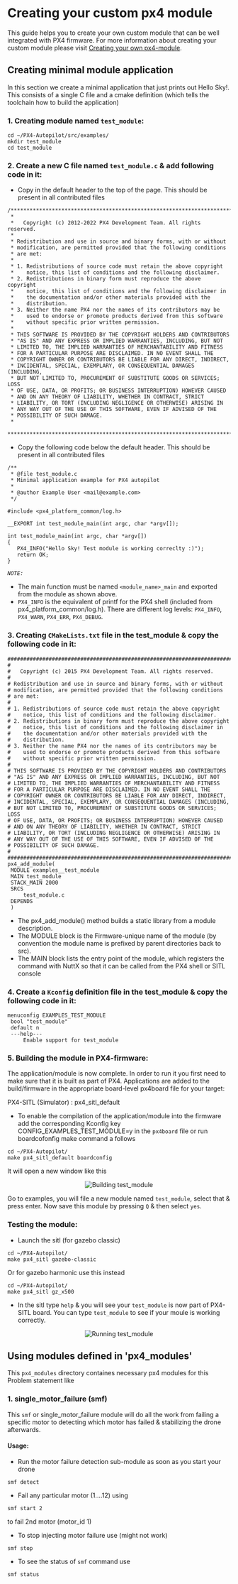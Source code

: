 # Creating your custom px4 module
This guide helps you to create your own custom module that can be well integrated with PX4 firmware. For more information about creating your custom module please visit [Creating your own px4-module](https://github.com/PX4/PX4-user_guide/blob/main/tr/modules/hello_sky.md).

## Creating minimal module application
In this section we create a minimal application that just prints out Hello Sky!. This consists of a single C file and a cmake definition (which tells the toolchain how to build the application)

### 1. Creating module named `test_module`:
```
cd ~/PX4-Autopilot/src/examples/
mkdir test_module
cd test_module
```

### 2. Create a new C file named `test_module.c` & add following code in it:

- Copy in the default header to the top of the page. This should be present in all contributed files
```
/****************************************************************************
 *
 *   Copyright (c) 2012-2022 PX4 Development Team. All rights reserved.
 *
 * Redistribution and use in source and binary forms, with or without
 * modification, are permitted provided that the following conditions
 * are met:
 *
 * 1. Redistributions of source code must retain the above copyright
 *    notice, this list of conditions and the following disclaimer.
 * 2. Redistributions in binary form must reproduce the above copyright
 *    notice, this list of conditions and the following disclaimer in
 *    the documentation and/or other materials provided with the
 *    distribution.
 * 3. Neither the name PX4 nor the names of its contributors may be
 *    used to endorse or promote products derived from this software
 *    without specific prior written permission.
 *
 * THIS SOFTWARE IS PROVIDED BY THE COPYRIGHT HOLDERS AND CONTRIBUTORS
 * "AS IS" AND ANY EXPRESS OR IMPLIED WARRANTIES, INCLUDING, BUT NOT
 * LIMITED TO, THE IMPLIED WARRANTIES OF MERCHANTABILITY AND FITNESS
 * FOR A PARTICULAR PURPOSE ARE DISCLAIMED. IN NO EVENT SHALL THE
 * COPYRIGHT OWNER OR CONTRIBUTORS BE LIABLE FOR ANY DIRECT, INDIRECT,
 * INCIDENTAL, SPECIAL, EXEMPLARY, OR CONSEQUENTIAL DAMAGES (INCLUDING,
 * BUT NOT LIMITED TO, PROCUREMENT OF SUBSTITUTE GOODS OR SERVICES; LOSS
 * OF USE, DATA, OR PROFITS; OR BUSINESS INTERRUPTION) HOWEVER CAUSED
 * AND ON ANY THEORY OF LIABILITY, WHETHER IN CONTRACT, STRICT
 * LIABILITY, OR TORT (INCLUDING NEGLIGENCE OR OTHERWISE) ARISING IN
 * ANY WAY OUT OF THE USE OF THIS SOFTWARE, EVEN IF ADVISED OF THE
 * POSSIBILITY OF SUCH DAMAGE.
 *
 ****************************************************************************/
```
- Copy the following code below the default header. This should be present in all contributed files

```
/**
 * @file test_module.c
 * Minimal application example for PX4 autopilot
 *
 * @author Example User <mail@example.com>
 */

#include <px4_platform_common/log.h>

__EXPORT int test_module_main(int argc, char *argv[]);

int test_module_main(int argc, char *argv[])
{
   PX4_INFO("Hello Sky! Test module is working correclty :)");
   return OK;
}
```
*`NOTE:`*
- The main function must be named `<module_name>_main` and exported from the module as shown above.
- `PX4_INFO` is the equivalent of printf for the PX4 shell (included from px4_platform_common/log.h). There are different log levels: `PX4_INFO`, `PX4_WARN`, `PX4_ERR`, `PX4_DEBUG`.

### 3. Creating `CMakeLists.txt` file in the test_module & copy the following code in it:
```
############################################################################
#
#   Copyright (c) 2015 PX4 Development Team. All rights reserved.
#
# Redistribution and use in source and binary forms, with or without
# modification, are permitted provided that the following conditions
# are met:
#
# 1. Redistributions of source code must retain the above copyright
#    notice, this list of conditions and the following disclaimer.
# 2. Redistributions in binary form must reproduce the above copyright
#    notice, this list of conditions and the following disclaimer in
#    the documentation and/or other materials provided with the
#    distribution.
# 3. Neither the name PX4 nor the names of its contributors may be
#    used to endorse or promote products derived from this software
#    without specific prior written permission.
#
# THIS SOFTWARE IS PROVIDED BY THE COPYRIGHT HOLDERS AND CONTRIBUTORS
# "AS IS" AND ANY EXPRESS OR IMPLIED WARRANTIES, INCLUDING, BUT NOT
# LIMITED TO, THE IMPLIED WARRANTIES OF MERCHANTABILITY AND FITNESS
# FOR A PARTICULAR PURPOSE ARE DISCLAIMED. IN NO EVENT SHALL THE
# COPYRIGHT OWNER OR CONTRIBUTORS BE LIABLE FOR ANY DIRECT, INDIRECT,
# INCIDENTAL, SPECIAL, EXEMPLARY, OR CONSEQUENTIAL DAMAGES (INCLUDING,
# BUT NOT LIMITED TO, PROCUREMENT OF SUBSTITUTE GOODS OR SERVICES; LOSS
# OF USE, DATA, OR PROFITS; OR BUSINESS INTERRUPTION) HOWEVER CAUSED
# AND ON ANY THEORY OF LIABILITY, WHETHER IN CONTRACT, STRICT
# LIABILITY, OR TORT (INCLUDING NEGLIGENCE OR OTHERWISE) ARISING IN
# ANY WAY OUT OF THE USE OF THIS SOFTWARE, EVEN IF ADVISED OF THE
# POSSIBILITY OF SUCH DAMAGE.
#
############################################################################
px4_add_module(
 MODULE examples__test_module
 MAIN test_module
 STACK_MAIN 2000
 SRCS
     test_module.c
 DEPENDS
 )
```
- The px4_add_module() method builds a static library from a module description.
- The MODULE block is the Firmware-unique name of the module (by convention the module name is prefixed by parent directories back to src).
- The MAIN block lists the entry point of the module, which registers the command with NuttX so that it can be called from the PX4 shell or SITL console

### 4. Create a `Kconfig` definition file in the test_module & copy the following code in it:
```
menuconfig EXAMPLES_TEST_MODULE
 bool "test_module"
 default n
 ---help---
     Enable support for test_module
```

### 5. Building the module in PX4-firmware:
The application/module is now complete. In order to run it you first need to make sure that it is built as part of PX4. Applications are added to the build/firmware in the appropriate board-level px4board file for your target:

PX4-SITL (Simulator) : px4_sitl_default

- To enable the compilation of the application/module into the firmware add the corresponding Kconfig key CONFIG_EXAMPLES_TEST_MODULE=y in the `px4board` file or run boardcofonfig make command a follows
```
cd ~/PX4-Autopilot/
make px4_sitl_default boardconfig
```
It will open a new window like this
<div align="center">
  <img src="media/building_module.png" alt="Building test_module" />
</div>

Go to examples, you will file a new module named `test_module`, select that & press enter. Now save this module by pressing `Q` & then select `yes`.

### Testing the module:
- Launch the sitl (for gazebo classic)
```
cd ~/PX4-Autopilot/
make px4_sitl gazebo-classic
```
Or for gazebo harmonic use this instead
```
cd ~/PX4-Autopilot/
make px4_sitl gz_x500
```
- In the sitl type `help` & you will see your `test_module` is now part of PX4-SITL board.
You can type `test_module` to see if your moule is working correctly.

<div align="center">
  <img src="media/testing_module.png" alt="Running test_module" />
</div>

## Using modules defined in 'px4_modules'
This `px4_modules` directory containes necessary px4 modules for this Problem statement like

### 1. single_motor_failure (smf)
This `smf` or single_motor_failure module will do all the work from failing a specific motor to detecting which motor has failed & stabilizing the drone afterwards.

#### Usage:
- Run the motor failure detection sub-module as soon as you start your drone
```
smf detect
```
- Fail any particular motor (1....12) using
```
smf start 2
```
to fail 2nd motor (motor_id 1)
- To stop injecting motor failure use (might not work)
```
smf stop
```
- To see the status of `smf` command use
```
smf status
```
